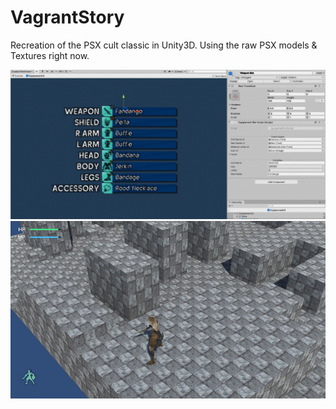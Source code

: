 # VagrantStory
Recreation of the PSX cult classic in Unity3D.
Using the raw PSX models & Textures right now.


<img src="https://github.com/korobetski/VagrantStory/raw/master/equip_ui.png"/>
<img src="https://github.com/korobetski/VagrantStory/raw/master/debug_room.png"/>